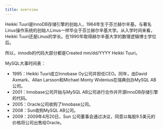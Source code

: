 ```yaml
---
title: overview
---
```


Heikki Tuuri是InnoDB存储引擎的创始人，1964年生于芬兰赫尔辛基。与著名Linux操作系统的创始人Linus一样毕业于芬兰赫尔辛基大学。从入学时间来看，Heikki Tuuri还是Linus的学长。在1990年取得赫尔辛基大学的数理逻辑博士学位后。

所以，innodb的代码大部分都是Created mm/dd/YYYY Heikki Tuuri。

MySQL大事时间表：

- 1995：Heikki Tuuri成立Innobase Oy公司并担任CEO。同年，由David Axmark、Allan Larsson和Michael Monty Widenius在瑞典创办MySQL AB公司。
- 2001：Innobase公司开始与MySQL AB公司进行合作并开源InnoDB存储引擎的代码。
- 2005：Oracle公司收购了Innobase公司。
- 2008：Sun收购MySQL AB公司。
- 2009：2009年4月20日，Sun 公司董事会通过决议，同意以每股9.5美元的价格将公司出售给Oracle。